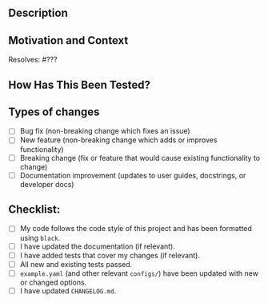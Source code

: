 <!-- Provide a general summary of your changes in the Title above. -->

## Description
<!-- Describe your changes in detail. -->

## Motivation and Context
<!-- Why is this change required? What problem does it solve? -->
<!-- Replace ??? with the issue number that this pull request resolves, if applicable. -->
Resolves: #???

## How Has This Been Tested?
<!-- Please describe in detail how you tested your changes. -->
<!-- Include details of your testing environment, and the tests you ran to
     see how your changes affect other areas of the code, etc. -->

## Types of changes
<!-- What types of changes does your code introduce? Put an `x` in all the boxes that apply: -->
- [ ] Bug fix (non-breaking change which fixes an issue)
- [ ] New feature (non-breaking change which adds or improves functionality)
- [ ] Breaking change (fix or feature that would cause existing functionality to change)
- [ ] Documentation improvement (updates to user guides, docstrings, or developer docs)

## Checklist:
<!-- Put an `x` in all the boxes that apply. If you're unsure about any of
     these, don't hesitate to ask. We're here to help! -->
- [ ] My code follows the code style of this project and has been formatted using `black`.
- [ ] I have updated the documentation (if relevant).
- [ ] I have added tests that cover my changes (if relevant).
- [ ] All new and existing tests passed.
- [ ] `example.yaml` (and other relevant `configs/`) have been updated with new or changed options.
- [ ] I have updated `CHANGELOG.md`.